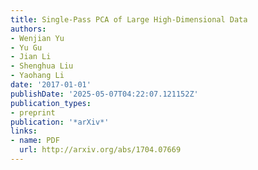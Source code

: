 ```yaml
---
title: Single-Pass PCA of Large High-Dimensional Data
authors:
- Wenjian Yu
- Yu Gu
- Jian Li
- Shenghua Liu
- Yaohang Li
date: '2017-01-01'
publishDate: '2025-05-07T04:22:07.121152Z'
publication_types:
- preprint
publication: '*arXiv*'
links:
- name: PDF
  url: http://arxiv.org/abs/1704.07669
---
```


